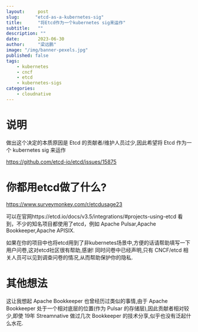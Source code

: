 ```yaml
---
layout:     post 
slug:      "etcd-as-a-kubernetes-sig"
title:      "将Etcd作为一个kubernetes sig来运作"
subtitle:   ""
description: ""
date:       2023-06-30
author:     "梁远鹏"
image: "/img/banner-pexels.jpg"
published: false
tags:
    - kubernetes 
    - cncf
    - etcd
    - kubernetes-sigs
categories: 
    - cloudnative
---
```


# 说明


做出这个决定的本质原因是 Etcd 的贡献者/维护人员过少,因此希望将 Etcd 作为一个 kubernetes sig 来运作


https://github.com/etcd-io/etcd/issues/15875


# 你都用etcd做了什么?

https://www.surveymonkey.com/r/etcdusage23

可以在官网https://etcd.io/docs/v3.5/integrations/#projects-using-etcd 看到，不少的知名项目都使用了etcd，例如 Apache Pulsar,Apache Bookkeeper,Apache APISIX.

如果在你的项目中也将etcd用到了非kubernetes场景中,方便的话请帮助填写一下用户问卷,这对etcd社区很有帮助,感谢! 同时问卷中已经声明,只有 CNCF/etcd 相关人员可以见到调查问卷的情况,从而帮助保护你的隐私.



# 其他想法

这让我想起 Apache Bookkeeper 也曾经历过类似的事情,由于 Apache Bookkeeper 处于一个相对底层的位置(作为 Pulsar 的存储层),因此贡献者相对较少,即使 19年 Streamnative 做过几次 Bookkeeper 的技术分享,似乎也没有泛起什么水花.